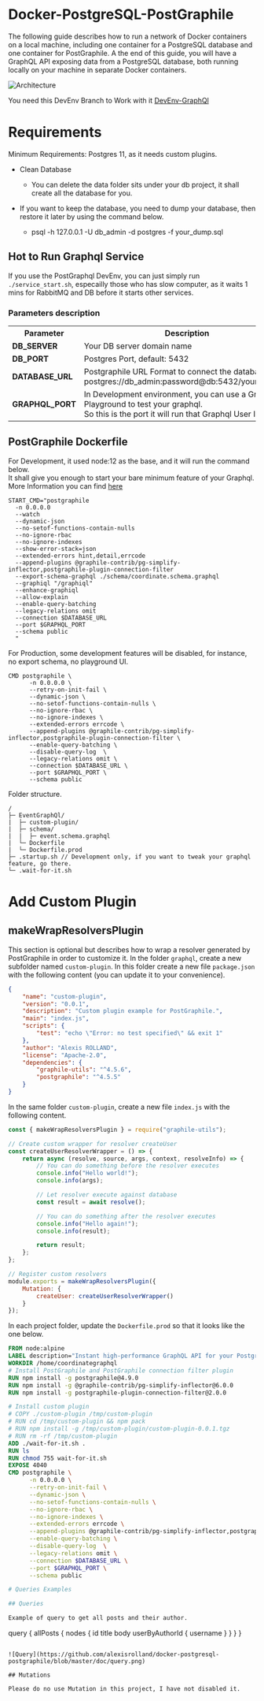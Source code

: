 # Docker-PostgreSQL-PostGraphile

The following guide describes how to run a network of Docker containers on a local machine, including one container for a PostgreSQL database and one container for PostGraphile. A the end of this guide, you will have a GraphQL API exposing data from a PostgreSQL database, both running locally on your machine in separate Docker containers.

![Architecture](https://github.com/alexisrolland/docker-postgresql-postgraphile/blob/master/doc/architecture.png)

You need this DevEnv Branch to Work with it
[DevEnv-GraphQl](https://github.com/ugr00p/UGroopDevEnv/tree/posgraphql)

# Requirements
Minimum Requirements: Postgres 11, as it needs custom plugins.
- Clean Database 

    - You can delete the data folder sits under your db project, it shall create all the database for you.
- If you want to keep the database, you need to dump your database, then restore it later by using the command below. 
    - psql -h 127.0.0.1 -U db_admin -d postgres -f your_dump.sql


## Hot to Run Graphql Service
If you use the PostGraphql DevEnv, you can just simply run `./service_start.sh`, especailly those who has slow computer, as it waits 1 mins for RabbitMQ and DB before it starts other services.

### Parameters description

<table>
    <tr>
        <th>Parameter</th><th>Description</th>
    </tr>
    <tr>
        <td><b>DB_SERVER</b></td>
        <td>Your DB server domain name</td>
    </tr>
    <tr>
         <td><b>DB_PORT</b></td>
         <td>Postgres Port, default: 5432 </td>
    </tr>
    <tr>
        <td><b>DATABASE_URL</b></td>
        <td>Postgraphile URL Format to connect the database<br/> postgres://db_admin:password@db:5432/yourDbName</td>
    </tr>
    <tr>
        <td><b>GRAPHQL_PORT</b></td>
        <td>In Development environment, you can use a Graphql Playground to test your graphql.<br/> So this is the port it will run that Graphql User Interface.</td>
    </tr>
</table>

## PostGraphile Dockerfile

For Development, it used node:12 as the base, and it will run the command below. <br/>
It shall give you enough to start your bare minimum feature of your Graphql. <br/>
More Information you can find [here](https://www.graphile.org/postgraphile/usage-cli/)

```
START_CMD="postgraphile
  -n 0.0.0.0
  --watch
  --dynamic-json
  --no-setof-functions-contain-nulls
  --no-ignore-rbac
  --no-ignore-indexes
  --show-error-stack=json
  --extended-errors hint,detail,errcode
  --append-plugins @graphile-contrib/pg-simplify-inflector,postgraphile-plugin-connection-filter
  --export-schema-graphql ./schema/coordinate.schema.graphql
  --graphiql "/graphiql"
  --enhance-graphiql
  --allow-explain
  --enable-query-batching
  --legacy-relations omit
  --connection $DATABASE_URL
  --port $GRAPHQL_PORT
  --schema public
  "
```

For Production, some development features will be disabled, for instance, no export schema, no playground UI. 
```
CMD postgraphile \
      -n 0.0.0.0 \
      --retry-on-init-fail \
      --dynamic-json \
      --no-setof-functions-contain-nulls \
      --no-ignore-rbac \
      --no-ignore-indexes \
      --extended-errors errcode \
      --append-plugins @graphile-contrib/pg-simplify-inflector,postgraphile-plugin-connection-filter \
      --enable-query-batching \
      --disable-query-log  \
      --legacy-relations omit \
      --connection $DATABASE_URL \
      --port $GRAPHQL_PORT \
      --schema public
```
Folder structure.
```
/
├─ EventGraphQl/
|  ├─ custom-plugin/
|  ├─ schema/
|  |  ├─ event.schema.graphql
|  └─ Dockerfile
|  └─ Dockerfile.prod
├─ .startup.sh // Development only, if you want to tweak your graphql feature, go there.
└─ .wait-for-it.sh
```

# Add Custom Plugin

## makeWrapResolversPlugin

This section is optional but describes how to wrap a resolver generated by PostGraphile in order to customize it. In the folder `graphql`, create a new subfolder named `custom-plugin`. In this folder create a new file `package.json` with the following content (you can update it to your convenience).

```json
{
    "name": "custom-plugin",
    "version": "0.0.1",
    "description": "Custom plugin example for PostGraphile.",
    "main": "index.js",
    "scripts": {
        "test": "echo \"Error: no test specified\" && exit 1"
    },
    "author": "Alexis ROLLAND",
    "license": "Apache-2.0",
    "dependencies": {
        "graphile-utils": "^4.5.6",
        "postgraphile": "^4.5.5"
    }
}
```

In the same folder `custom-plugin`, create a new file `index.js` with the following content.

```js
const { makeWrapResolversPlugin } = require("graphile-utils");

// Create custom wrapper for resolver createUser
const createUserResolverWrapper = () => {
    return async (resolve, source, args, context, resolveInfo) => {
        // You can do something before the resolver executes
        console.info("Hello world!");
        console.info(args);

        // Let resolver execute against database
        const result = await resolve();

        // You can do something after the resolver executes
        console.info("Hello again!");
        console.info(result);

        return result;
    };
};

// Register custom resolvers
module.exports = makeWrapResolversPlugin({
    Mutation: {
        createUser: createUserResolverWrapper()
    }
});
```

In each project folder, update the `Dockerfile.prod` so that it looks like the one below.

```dockerfile
FROM node:alpine
LABEL description="Instant high-performance GraphQL API for your PostgreSQL database https://github.com/graphile/postgraphile"
WORKDIR /home/coordinategraphql
# Install PostGraphile and PostGraphile connection filter plugin
RUN npm install -g postgraphile@4.9.0
RUN npm install -g @graphile-contrib/pg-simplify-inflector@6.0.0
RUN npm install -g postgraphile-plugin-connection-filter@2.0.0

# Install custom plugin
# COPY ./custom-plugin /tmp/custom-plugin
# RUN cd /tmp/custom-plugin && npm pack
# RUN npm install -g /tmp/custom-plugin/custom-plugin-0.0.1.tgz
# RUN rm -rf /tmp/custom-plugin
ADD ./wait-for-it.sh .
RUN ls
RUN chmod 755 wait-for-it.sh
EXPOSE 4040
CMD postgraphile \
      -n 0.0.0.0 \
      --retry-on-init-fail \
      --dynamic-json \
      --no-setof-functions-contain-nulls \
      --no-ignore-rbac \
      --no-ignore-indexes \
      --extended-errors errcode \
      --append-plugins @graphile-contrib/pg-simplify-inflector,postgraphile-plugin-connection-filter \
      --enable-query-batching \
      --disable-query-log  \
      --legacy-relations omit \
      --connection $DATABASE_URL \
      --port $GRAPHQL_PORT \
      --schema public

# Queries Examples

## Queries

Example of query to get all posts and their author.

```
query {
  allPosts {
    nodes {
      id
      title
      body
      userByAuthorId {
        username
      }
    }
  }
}
```

![Query](https://github.com/alexisrolland/docker-postgresql-postgraphile/blob/master/doc/query.png)

## Mutations

Please do no use Mutation in this project, I have not disabled it.
